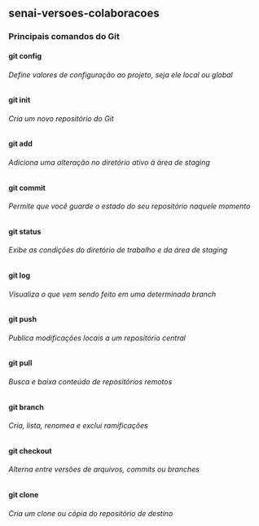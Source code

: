## senai-versoes-colaboracoes
### Principais comandos do Git
#### git config
###### Define valores de configuração ao projeto, seja ele local ou global
#### git init
###### Cria um novo repositório do Git
#### git add
###### Adiciona uma alteração no diretório ativo à área de staging
#### git commit
###### Permite que você guarde o estado do seu repositório naquele momento
#### git status
###### Exibe as condições do diretório de trabalho e da área de staging
#### git log
###### Visualiza o que vem sendo feito em uma determinada branch
#### git push
###### Publica modificações locais a um repositório central
#### git pull
###### Busca e baixa conteúdo de repositórios remotos
#### git branch
###### Cria, lista, renomea e exclui ramificações
#### git checkout
###### Alterna entre versões de arquivos, commits ou branches
#### git clone
###### Cria um clone ou cópia do repositório de destino
